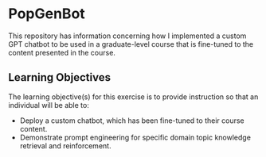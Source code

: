 # PopGenBot

This repository has information concerning how I implemented a custom GPT chatbot to be used in a graduate-level course that is fine-tuned to the content presented in the course.  

## Learning Objectives

The learning objective(s) for this exercise is to provide instruction so that an individual will be able to:

- Deploy a custom chatbot, which has been fine-tuned to their course content.
- Demonstrate prompt engineering for specific domain topic knowledge retrieval and reinforcement.


